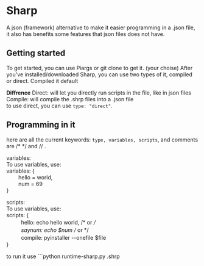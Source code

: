 # Sharp
A json (framework) alternative to make it easier programming in a .json file, it also has benefits some features that json files does not have. <br>

## Getting started
To get started, you can use Piargs or git clone to get it. (your choise) After you've installed/downloaded Sharp, you can use two types of it, compiled or direct. Compiled it default <br>

**Diffrence**
  Direct: will let you directly run scripts in the file, like in json files <br>
  Compile: will compile the .shrp files into a .json file <br>
to use direct, you can use ```type: "direct"```. <br>

## Programming in it
here are all the current keywords: ```type, variables, scripts```, and comments are /* */ and // . <br>

variables: <br>
 To use variables, use: <br>
    variables: {  <br>
‎ ‎ ‎ ‎ ‎ ‎ ‎ ‎ hello = world,  <br>
‎ ‎ ‎ ‎ ‎ ‎ ‎ ‎ num = 69 <br>
    }

scripts: <br>
 To use variables, use: <br>
    scripts: { <br>
ㅤㅤㅤhello: echo hello world, /* or */ <br>
ㅤㅤㅤsaynum: echo $num /* or */ <br>
ㅤㅤㅤcompile: pyinstaller --onefile $file <br>
    } <br>

to run it use ```python runtime-sharp.py <filename>.shrp
